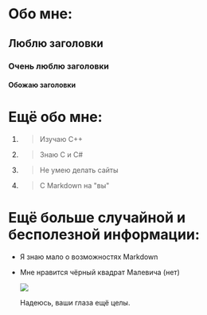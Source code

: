 # Обо мне:

## Люблю заголовки
### Очень люблю заголовки
#### Обожаю заголовки

# Ещё обо мне:

1. > Изучаю C++
2. > Знаю C и C#
3. > Не умею делать сайты
4. > С Markdown на "вы"

# Ещё больше случайной и бесполезной информации:

* Я знаю мало о возможностях Markdown 
* Мне нравится чёрный квадрат Малевича (нет)
  
  ![](https://avatars.dzeninfra.ru/get-zen_doc/9662638/pub_648338aef915ae45f2a97222_648339b7f915ae45f2a9e5fa/scale_1200)


  Надеюсь, ваши глаза ещё целы.

